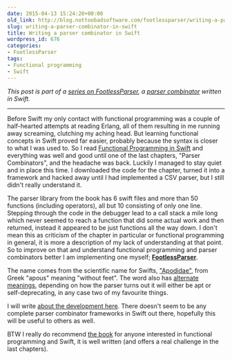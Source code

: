 ```yaml
---
date: 2015-04-13 15:24:20+00:00
old_link: http://blog.nottoobadsoftware.com/footlessparser/writing-a-parser-combinator-in-swift/
slug: writing-a-parser-combinator-in-swift
title: Writing a parser combinator in Swift
wordpress_id: 676
categories:
- FootlessParser
tags:
- Functional programming
- Swift
---
```


_This post is part of a [series on FootlessParser](/blog/footlessparser/), a [parser combinator](http://en.wikipedia.org/wiki/Parser_combinator) written in Swift._

* * *

Before Swift my only contact with functional programming was a couple of half-hearted attempts at reading Erlang, all of them resulting in me running away screaming, clutching my aching head. But learning functional concepts in Swift proved far easier, probably because the syntax is closer to what I was used to. So I read [Functional Programming in Swift](http://www.objc.io/books/) and everything was well and good until one of the last chapters, "Parser Combinators", and the headache was back. Luckily I managed to stay quiet and in place this time. I downloaded the code for the chapter, turned it into a framework and hacked away until I had implemented a CSV parser, but I still didn't really understand it.

<!-- more -->

The parser library from the book has 6 swift files and more than 50 functions (including operators), all but 10 consisting of only one line. Stepping through the code in the debugger lead to a call stack a mile long which never seemed to reach a function that did some actual work and then returned, instead it appeared to be just functions all the way down. I don't mean this as criticism of the chapter in particular or functional programming in general, it is more a description of my lack of understanding at that point. So to improve on that and understand functional programming and parser combinators better I am implementing one myself; **[FootlessParser](https://github.com/kareman/FootlessParser)**.

The name comes from the scientific name for Swifts, ["Apodidae"](http://en.wikipedia.org/wiki/Swift), from Greek "apous" meaning "without feet". The word also has [alternate meanings](http://dictionary.reference.com/browse/footless), depending on how the parser turns out it will either be apt or self-deprecating, in any case two of my favourite things.

I will write [about the development here](/blog/footlessparser/). There doesn't seem to be any complete parser combinator frameworks in Swift out there, hopefully this will be useful to others as well.

BTW I really do recommend [the book](http://www.objc.io/books/) for anyone interested in functional programming and Swift, it is well written (and offers a real challenge in the last chapters).
